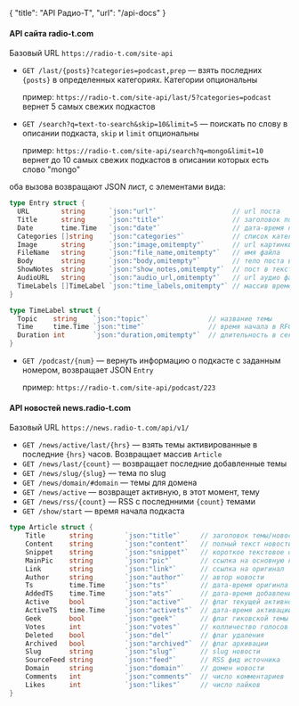 {
   "title": "API Радио-Т",
   "url": "/api-docs"
}

#### API сайта radio-t.com

Базовый URL `https://radio-t.com/site-api`

- `GET /last/{posts}?categories=podcast,prep` — взять последних `{posts}` в определенных категориях. Категории опциональны

    пример: `https://radio-t.com/site-api/last/5?categories=podcast` вернет 5 самых свежих подкастов
    
- `GET /search?q=text-to-search&skip=10&limit=5` — поискать по слову в описании подкаста, `skip` и `limit` опциональны
    
    пример: `https://radio-t.com/site-api/search?q=mongo&limit=10` вернет до 10 самых свежих подкастов в описании которых есть слово "mongo"

oба вызова возвращают JSON лист, с элементами вида:

```go
type Entry struct {
  URL        string      `json:"url"`                   // url поста
  Title      string      `json:"title"`                 // заголовок поста
  Date       time.Time   `json:"date"`                  // дата-время поста в RFC3339 
  Categories []string    `json:"categories"`            // список категорий, массив строк
  Image      string      `json:"image,omitempty"`       // url картинки
  FileName   string      `json:"file_name,omitempty"`   // имя файла
  Body       string      `json:"body,omitempty"`        // тело поста в HTML
  ShowNotes  string      `json:"show_notes,omitempty"`  // пост в текстовом виде
  AudioURL   string      `json:"audio_url,omitempty"`   // url аудио файла
  TimeLabels []TimeLabel `json:"time_labels,omitempty"` // массив временых меток тем
}

type TimeLabel struct {
  Topic    string    `json:"topic"`               // название темы
  Time     time.Time `json:"time"`                // время начала в RFC3339
  Duration int       `json:"duration,omitempty"`  // длительность в секундах
}
```

- `GET /podcast/{num}` — вернуть информацию о подкасте с заданным номером, возвращает JSON `Entry` 

    пример: `https://radio-t.com/site-api/podcast/223` 


#### API новостей news.radio-t.com

Базовый URL `https://news.radio-t.com/api/v1/`

- `GET /news/active/last/{hrs}` — взять темы активированные в последние `{hrs}` часов. Возвращает массив `Article`
- `GET /news/last/{count}` — возвращает последние добавленные темы
- `GET /news/slug/{slug}` — тема по slug
- `GET /news/domain/#domain` — темы для домена
- `GET /news/active` — возвращет активную, в этот момент, тему
- `GET /news/rss/{count}` — RSS с последнними `{count}` темами
- `GET /show/start` — время начала подкаста


```go
type Article struct {
	Title      string        `json:"title"`     // заголовок темы/новости
	Content    string        `json:"content"`   // полный текст новости
	Snippet    string        `json:"snippet"`   // короткое текстовое описание
	MainPic    string        `json:"pic"`       // ссылка на основную картинку
	Link       string        `json:"link"`      // ссылка на оригинал 
	Author     string        `json:"author"`    // автор новости
	Ts         time.Time     `json:"ts"`        // дата-время оригинла
	AddedTS    time.Time     `json:"ats"`       // дата-время добавления на сайт 
	Active     bool          `json:"active"`    // флаг текущей активности
	ActiveTS   time.Time     `json:"activets"`  // дата-время активации
	Geek       bool          `json:"geek"`      // флаг гиковской темы
	Votes      int           `json:"votes"`     // колличество голосов за тему
	Deleted    bool          `json:"del"`       // флаг удаления 
	Archived   bool          `json:"archived"`  // флаг архивации
	Slug       string        `json:"slug"`      // slug новости
	SourceFeed string        `json:"feed"`      // RSS фид источника 
	Domain     string        `json:"domain"`    // домен новости
	Comments   int           `json:"comments"`  // число комментариев
	Likes      int           `json:"likes"`     // число лайков
}
```
